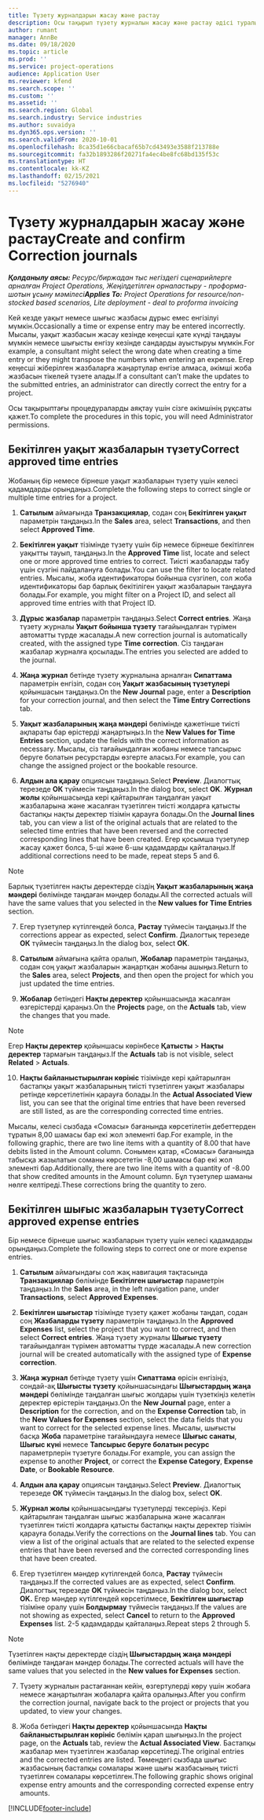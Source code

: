 ```yaml
---
title: Түзету журналдарын жасау және растау
description: Осы тақырып түзету журналын жасау және растау әдісі туралы ақпаратты ұсынады.
author: rumant
manager: AnnBe
ms.date: 09/18/2020
ms.topic: article
ms.prod: ''
ms.service: project-operations
audience: Application User
ms.reviewer: kfend
ms.search.scope: ''
ms.custom: ''
ms.assetid: ''
ms.search.region: Global
ms.search.industry: Service industries
ms.author: suvaidya
ms.dyn365.ops.version: ''
ms.search.validFrom: 2020-10-01
ms.openlocfilehash: 8ca35d1e66cbacaf65b7cd43493e3588f213788e
ms.sourcegitcommit: fa32b1893286f20271fa4ec4be8fc68bd135f53c
ms.translationtype: HT
ms.contentlocale: kk-KZ
ms.lasthandoff: 02/15/2021
ms.locfileid: "5276940"
---
```

# <a name="create-and-confirm-correction-journals"></a><span data-ttu-id="13abf-103">Түзету журналдарын жасау және растау</span><span class="sxs-lookup"><span data-stu-id="13abf-103">Create and confirm Correction journals</span></span>

<span data-ttu-id="13abf-104">_**Қолданылу аясы:** Ресурс/биржадан тыс негіздегі сценарийлерге арналған Project Operations, Жеңілдетілген орналастыру - проформа-шотын ұсыну мәмілесі_</span><span class="sxs-lookup"><span data-stu-id="13abf-104">_**Applies To:** Project Operations for resource/non-stocked based scenarios, Lite deployment - deal to proforma invoicing_</span></span>

<span data-ttu-id="13abf-105">Кей кезде уақыт немесе шығыс жазбасы дұрыс емес енгізілуі мүмкін.</span><span class="sxs-lookup"><span data-stu-id="13abf-105">Occasionally a time or expense entry may be entered incorrectly.</span></span> <span data-ttu-id="13abf-106">Мысалы, уақыт жазбасын жасау кезінде кеңесші қате күнді таңдауы мүмкін немесе шығысты енгізу кезінде сандарды ауыстыруы мүмкін.</span><span class="sxs-lookup"><span data-stu-id="13abf-106">For example, a consultant might select the wrong date when creating a time entry or they might transpose the numbers when entering an expense.</span></span> <span data-ttu-id="13abf-107">Егер кеңесші жіберілген жазбаларға жаңартулар енгізе алмаса, әкімші жоба жазбасын тікелей түзете алады.</span><span class="sxs-lookup"><span data-stu-id="13abf-107">If a consultant can’t make the updates to the submitted entries, an administrator can directly correct the entry for a project.</span></span>

<span data-ttu-id="13abf-108">Осы тақырыптағы процедураларды аяқтау үшін сізге әкімшінің рұқсаты қажет.</span><span class="sxs-lookup"><span data-stu-id="13abf-108">To complete the procedures in this topic, you will need Administrator permissions.</span></span>

## <a name="correct-approved-time-entries"></a><span data-ttu-id="13abf-109">Бекітілген уақыт жазбаларын түзету</span><span class="sxs-lookup"><span data-stu-id="13abf-109">Correct approved time entries</span></span>     

<span data-ttu-id="13abf-110">Жобаның бір немесе бірнеше уақыт жазбаларын түзету үшін келесі қадамдарды орындаңыз.</span><span class="sxs-lookup"><span data-stu-id="13abf-110">Complete the following steps to correct single or multiple time entries for a project.</span></span>

1. <span data-ttu-id="13abf-111">**Сатылым** аймағында **Транзакциялар**, содан соң **Бекітілген уақыт** параметрін таңдаңыз.</span><span class="sxs-lookup"><span data-stu-id="13abf-111">In the **Sales** area, select **Transactions**, and then select **Approved Time**.</span></span> 

2. <span data-ttu-id="13abf-112">**Бекітілген уақыт** тізімінде түзету үшін бір немесе бірнеше бекітілген уақытты тауып, таңдаңыз.</span><span class="sxs-lookup"><span data-stu-id="13abf-112">In the **Approved Time** list, locate and select one or more approved time entries to correct.</span></span> <span data-ttu-id="13abf-113">Тиісті жазбаларды табу үшін сүзгіні пайдалануға болады.</span><span class="sxs-lookup"><span data-stu-id="13abf-113">You can use the filter to locate related entries.</span></span> <span data-ttu-id="13abf-114">Мысалы, жоба идентификаторы бойынша сүзгілеп, сол жоба идентификаторы бар барлық бекітіліген уақыт жазбаларын таңдауға болады.</span><span class="sxs-lookup"><span data-stu-id="13abf-114">For example, you might filter on a Project ID, and select all approved time entries with that Project ID.</span></span>

3. <span data-ttu-id="13abf-115">**Дұрыс жазбалар** параметрін таңдаңыз.</span><span class="sxs-lookup"><span data-stu-id="13abf-115">Select **Correct entries**.</span></span> <span data-ttu-id="13abf-116">Жаңа түзету журналы **Уақыт бойынша түзету** тағайындалған түрімен автоматты түрде жасалады.</span><span class="sxs-lookup"><span data-stu-id="13abf-116">A new correction journal is automatically created, with the assigned type **Time correction**.</span></span> <span data-ttu-id="13abf-117">Сіз таңдаған жазбалар журналға қосылады.</span><span class="sxs-lookup"><span data-stu-id="13abf-117">The entries you selected are added to the journal.</span></span> 

4. <span data-ttu-id="13abf-118">**Жаңа журнал** бетінде түзету журналына арналған **Сипаттама** параметрін енгізіп, содан соң **Уақыт жазбасының түзетулері** қойыншасын таңдаңыз.</span><span class="sxs-lookup"><span data-stu-id="13abf-118">On the **New Journal** page, enter a **Description** for your correction journal, and then select the **Time Entry Corrections** tab.</span></span>  

5. <span data-ttu-id="13abf-119">**Уақыт жазбаларының жаңа мәндері** бөлімінде қажетінше тиісті ақпараты бар өрістерді жаңартыңыз.</span><span class="sxs-lookup"><span data-stu-id="13abf-119">In the **New Values for Time Entries** section, update the fields with the correct information as necessary.</span></span> <span data-ttu-id="13abf-120">Мысалы, сіз тағайындалған жобаны немесе тапсырыс беруге болатын ресурстарды өзгерте аласыз.</span><span class="sxs-lookup"><span data-stu-id="13abf-120">For example, you can change the assigned project or the bookable resource.</span></span>

6. <span data-ttu-id="13abf-121">**Алдын ала қарау** опциясын таңдаңыз.</span><span class="sxs-lookup"><span data-stu-id="13abf-121">Select **Preview**.</span></span> <span data-ttu-id="13abf-122">Диалогтық терезеде **ОК** түймесін таңдаңыз.</span><span class="sxs-lookup"><span data-stu-id="13abf-122">In the dialog box, select **OK**.</span></span> <span data-ttu-id="13abf-123">**Журнал жолы** қойыншасында кері қайтарылған таңдалған уақыт жазбаларына және жасалған түзетілген тиісті жолдарға қатысты бастапқы нақты деректер тізімін қарауға болады.</span><span class="sxs-lookup"><span data-stu-id="13abf-123">On the **Journal lines** tab, you can view a list of the original actuals that are related to the selected time entries that have been reversed and the corrected corresponding lines that have been created.</span></span> <span data-ttu-id="13abf-124">Егер қосымша түзетулер жасау қажет болса, 5-ші және 6-шы қадамдарды қайталаңыз.</span><span class="sxs-lookup"><span data-stu-id="13abf-124">If additional corrections need to be made, repeat steps 5 and 6.</span></span> 

> [!NOTE]
> <span data-ttu-id="13abf-125">Барлық түзетілген нақты деректерде сіздің **Уақыт жазбаларының жаңа мәндері** бөлімінде таңдаған мәндер болады.</span><span class="sxs-lookup"><span data-stu-id="13abf-125">All the corrected actuals will have the same values that you selected in the **New values for Time Entries** section.</span></span>

7. <span data-ttu-id="13abf-126">Егер түзетулер күтілгендей болса, **Растау** түймесін таңдаңыз.</span><span class="sxs-lookup"><span data-stu-id="13abf-126">If the corrections appear as expected, select **Confirm**.</span></span> <span data-ttu-id="13abf-127">Диалогтық терезеде **ОК** түймесін таңдаңыз.</span><span class="sxs-lookup"><span data-stu-id="13abf-127">In the dialog box, select **OK**.</span></span>

8. <span data-ttu-id="13abf-128">**Сатылым** аймағына қайта оралып, **Жобалар** параметрін таңдаңыз, содан соң уақыт жазбаларын жаңартқан жобаны ашыңыз.</span><span class="sxs-lookup"><span data-stu-id="13abf-128">Return to the **Sales** area, select **Projects**, and then open the project for which you just updated the time entries.</span></span> 

9. <span data-ttu-id="13abf-129">**Жобалар** бетіндегі **Нақты деректер** қойыншасында жасалған өзгерістерді қараңыз.</span><span class="sxs-lookup"><span data-stu-id="13abf-129">On the **Projects** page, on the **Actuals** tab, view the changes that you made.</span></span> 

> [!NOTE]
> <span data-ttu-id="13abf-130">Егер **Нақты деректер** қойыншасы көрінбесе **Қатысты** > **Нақты деректер** тармағын таңдаңыз.</span><span class="sxs-lookup"><span data-stu-id="13abf-130">If the **Actuals** tab is not visible, select **Related** > **Actuals**.</span></span>  

10. <span data-ttu-id="13abf-131">**Нақты байланыстырылған көрініс** тізімінде кері қайтарылған бастапқы уақыт жазбаларының тиісті түзетілген уақыт жазбалары ретінде көрсетілетінін қарауға болады.</span><span class="sxs-lookup"><span data-stu-id="13abf-131">In the **Actual Associated View** list, you can see that the original time entries that have been reversed are still listed, as are the corresponding corrected time entries.</span></span> 

<span data-ttu-id="13abf-132">Мысалы, келесі сызбада «Сомасы» бағанында көрсетілетін дебеттерден тұратын 8,00 шамасы бар екі жол элементі бар.</span><span class="sxs-lookup"><span data-stu-id="13abf-132">For example, in the following graphic, there are two line items with a quantity of 8.00 that have debits listed in the Amount column.</span></span> <span data-ttu-id="13abf-133">Сонымен қатар, «Сомасы» бағанында табысқа жазылатын соманы көрсететін -8,00 шамасы бар екі жол элементі бар.</span><span class="sxs-lookup"><span data-stu-id="13abf-133">Additionally, there are two line items with a quantity of -8.00 that show credited amounts in the Amount column.</span></span> <span data-ttu-id="13abf-134">Бұл түзетулер шаманы нөлге келтіреді.</span><span class="sxs-lookup"><span data-stu-id="13abf-134">These corrections bring the quantity to zero.</span></span>

 
## <a name="correct-approved-expense-entries"></a><span data-ttu-id="13abf-135">Бекітілген шығыс жазбаларын түзету</span><span class="sxs-lookup"><span data-stu-id="13abf-135">Correct approved expense entries</span></span>

<span data-ttu-id="13abf-136">Бір немесе бірнеше шығыс жазбаларын түзету үшін келесі қадамдарды орындаңыз.</span><span class="sxs-lookup"><span data-stu-id="13abf-136">Complete the following steps to correct one or more expense entries.</span></span> 

1. <span data-ttu-id="13abf-137">**Сатылым** аймағындағы сол жақ навигация тақтасында **Транзакциялар** бөлімінде **Бекітілген шығыстар** параметрін таңдаңыз.</span><span class="sxs-lookup"><span data-stu-id="13abf-137">In the **Sales** area, in the left navigation pane, under **Transactions**, select **Approved Expenses**.</span></span>

2. <span data-ttu-id="13abf-138">**Бекітілген шығыстар** тізімінде түзету қажет жобаны таңдап, содан соң **Жазбаларды түзету** параметрін таңдаңыз.</span><span class="sxs-lookup"><span data-stu-id="13abf-138">In the **Approved Expenses** list, select the project that you want to correct, and then select **Correct entries**.</span></span> <span data-ttu-id="13abf-139">Жаңа түзету журналы **Шығыс түзету** тағайындалған түрімен автоматты түрде жасалады.</span><span class="sxs-lookup"><span data-stu-id="13abf-139">A new correction journal will be created automatically with the assigned type of **Expense correction**.</span></span> 

3. <span data-ttu-id="13abf-140">**Жаңа журнал** бетінде түзету үшін **Сипаттама** өрісін енгізіңіз, сондай-ақ **Шығысты түзету** қойыншасындағы **Шығыстардың жаңа мәндері** бөлімінде таңдалған шығыс жолдары үшін түзеткіңіз келетін деректер өрістерін таңдаңыз.</span><span class="sxs-lookup"><span data-stu-id="13abf-140">On the **New Journal** page, enter a **Description** for the correction, and on the **Expense Correction** tab, in the **New Values for Expenses** section, select the data fields that you want to correct for the selected expense lines.</span></span> <span data-ttu-id="13abf-141">Мысалы, шығысты басқа **Жоба** параметріне тағайындауға немесе **Шығыс санаты**, **Шығыс күні** немесе **Тапсырыс беруге болатын ресурс** параметрлерін түзетуге болады.</span><span class="sxs-lookup"><span data-stu-id="13abf-141">For example, you can assign the expense to another **Project**, or correct the **Expense Category**, **Expense Date**, or **Bookable Resource**.</span></span>

4. <span data-ttu-id="13abf-142">**Алдын ала қарау** опциясын таңдаңыз.</span><span class="sxs-lookup"><span data-stu-id="13abf-142">Select **Preview**.</span></span> <span data-ttu-id="13abf-143">Диалогтық терезеде **ОК** түймесін таңдаңыз.</span><span class="sxs-lookup"><span data-stu-id="13abf-143">In the dialog box, select **OK**.</span></span> 

5. <span data-ttu-id="13abf-144">**Журнал жолы** қойыншасындағы түзетулерді тексеріңіз. Кері қайтарылған таңдалған шығыс жазбаларына және жасалған түзетілген тиісті жолдарға қатысты бастапқы нақты деректер тізімін қарауға болады.</span><span class="sxs-lookup"><span data-stu-id="13abf-144">Verify the corrections on the **Journal lines** tab. You can view a list of the original actuals that are related to the selected expense entries that have been reversed and the corrected corresponding lines that have been created.</span></span>

6. <span data-ttu-id="13abf-145">Егер түзетілген мәндер күтілгендей болса, **Растау** түймесін таңдаңыз.</span><span class="sxs-lookup"><span data-stu-id="13abf-145">If the corrected values are as expected, select **Confirm**.</span></span> <span data-ttu-id="13abf-146">Диалогтық терезеде **ОК** түймесін таңдаңыз.</span><span class="sxs-lookup"><span data-stu-id="13abf-146">In the dialog box, select **OK.**</span></span> <span data-ttu-id="13abf-147">Егер мәндер күтілгендей көрсетілмесе, **Бекітілген шығыстар** тізіміне оралу үшін **Болдырмау** түймесін таңдаңыз.</span><span class="sxs-lookup"><span data-stu-id="13abf-147">If the values are not showing as expected, select **Cancel** to return to the **Approved Expenses** list.</span></span> <span data-ttu-id="13abf-148">2-5 қадамдарды қайталаңыз.</span><span class="sxs-lookup"><span data-stu-id="13abf-148">Repeat steps 2 through 5.</span></span> 

> [!NOTE]
> <span data-ttu-id="13abf-149">Түзетілген нақты деректерде сіздің **Шығыстардың жаңа мәндері** бөлімінде таңдаған мәндер болады.</span><span class="sxs-lookup"><span data-stu-id="13abf-149">The corrected actuals will have the same values that you selected in the **New values for Expenses** section.</span></span>

7. <span data-ttu-id="13abf-150">Түзету журналын растағаннан кейін, өзгертулерді көру үшін жобаға немесе жаңартылған жобаларға қайта оралыңыз.</span><span class="sxs-lookup"><span data-stu-id="13abf-150">After you confirm the correction journal, navigate back to the project or projects that you updated, to view your changes.</span></span>  

8. <span data-ttu-id="13abf-151">Жоба бетіндегі **Нақты деректер** қойыншасында **Нақты байланыстырылған көрініс** бөлімін қарап шығыңыз.</span><span class="sxs-lookup"><span data-stu-id="13abf-151">In the project page, on the **Actuals** tab, review the **Actual Associated View**.</span></span> <span data-ttu-id="13abf-152">Бастапқы жазбалар мен түзетілген жазбалар көрсетіледі.</span><span class="sxs-lookup"><span data-stu-id="13abf-152">The original entries and the corrected entries are listed.</span></span> <span data-ttu-id="13abf-153">Төмендегі сызбада шығыс жазбасының бастапқы сомалары және шығы жазбасының тиісті түзетілген сомалары көрсетілген.</span><span class="sxs-lookup"><span data-stu-id="13abf-153">The following graphic shows original expense entry amounts and the corresponding corrected expense entry amounts.</span></span> 




[!INCLUDE[footer-include](../includes/footer-banner.md)]